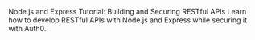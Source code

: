 Node.js and Express Tutorial: Building and Securing RESTful APIs
Learn how to develop RESTful APIs with Node.js and Express while securing it with Auth0.
